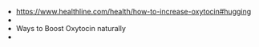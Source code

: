 - https://www.healthline.com/health/how-to-increase-oxytocin#hugging
-
- Ways to Boost Oxytocin naturally
-